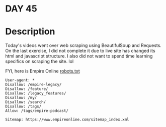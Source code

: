 
# DAY 45

# Description

Today's videos went over web scraping using BeautifulSoup and Requests.
On the last exercise, I did not complete it due to live site has changed its html
and javascript structure.  I also did not want to spend time learning specifics
on scraping the site. lol

FYI, here is Empire Online [robots.txt](https://www.empireonline.com/robots.txt)

```console
User-agent: *
Disallow: /empire-legacy/
Disallow: /feature/
Disallow: /legacy_features/
Disallow: /my/
Disallow: /search/
Disallow: /tags/
Allow: /tags/empire-podcast/

Sitemap: https://www.empireonline.com/sitemap_index.xml 
```
